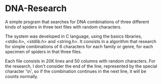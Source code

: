# DNA-Research
A simple program that searches for DNA combinations of three different kinds of spiders in three text files with random characters.

The system was developed in C language, using the basics libraries, <stdio.h>, <stdlib.h> and <string.h>.
It consists in a algorithm that research for simple combinations of 6 characters for each family or genre, for each specimen of spiders in that three files.

Each file consists in 20K lines and 50 columns with random characters.
For the research, I don't consider the end of the line, represented by the special character '\n', so if the combination continues in the next line, it will be counts normally.
